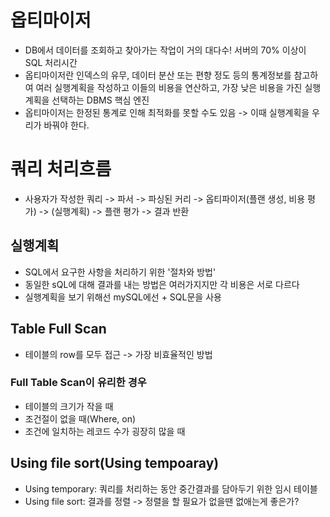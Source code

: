 # 옵티마이저
* DB에서 데이터를 조회하고 찾아가는 작업이 거의 대다수! 서버의 70% 이상이 SQL 처리시간
* 옵티마이저란 인덱스의 유무, 데이터 분산 또는 편향 정도 등의 통계정보를 참고하여 여러 실행계획을 작성하고
  이들의 비용을 연산하고, 가장 낮은 비용을 가진 실행 계획을 선택하는 DBMS 핵심 엔진
* 옵티마이저는 한정된 통계로 인해 최적화를 못할 수도 있음 -> 이때 실행계획을 우리가 바꿔야 한다.

# 쿼리 처리흐름
* 사용자가 작성한 쿼리 -> 파서 -> 파싱된 커리 -> 옵티파이저(플랜 생성, 비용 평가) -> (실행계획) -> 플랜 평가 -> 결과 반환

## 실행계획
* SQL에서 요구한 사항을 처리하기 위한 '절차와 방법'
* 동일한 sQL에 대해 결과를 내는 방법은 여러가지지만 각 비용은 서로 다르다
* 실행계획을 보기 위해선 mySQL에선 <explain> + SQL문을 사용

## Table Full Scan
* 테이블의 row를 모두 접근 -> 가장 비효율적인 방법

### Full Table Scan이 유리한 경우
* 테이블의 크기가 작을 때
* 조건절이 없을 때(Where, on)
* 조건에 일치하는 레코드 수가 굉장히 많을 때

## Using file sort(Using tempoaray)
* Using temporary: 쿼리를 처리하는 동안 중간결과를 담아두기 위한 임시 테이블
* Using file sort: 결과를 정렬 -> 정렬을 할 필요가 없을땐 없애는게 좋은가?
